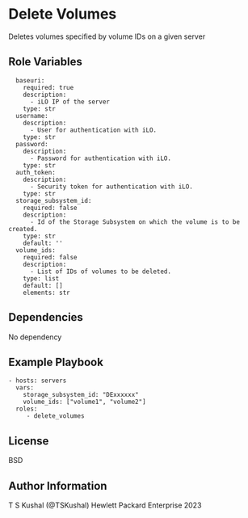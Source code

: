 Delete Volumes
=========

Deletes volumes specified by volume IDs on a given server

Role Variables
--------------

```
  baseuri:
    required: true
    description:
      - iLO IP of the server
    type: str
  username:
    description:
      - User for authentication with iLO.
    type: str
  password:
    description:
      - Password for authentication with iLO.
    type: str
  auth_token:
    description:
      - Security token for authentication with iLO.
    type: str
  storage_subsystem_id:
    required: false
    description:
      - Id of the Storage Subsystem on which the volume is to be created.
    type: str
    default: ''
  volume_ids:
    required: false
    description:
      - List of IDs of volumes to be deleted.
    type: list
    default: []
    elements: str
```

Dependencies
------------
No dependency


Example Playbook
----------------

```
- hosts: servers
  vars:
    storage_subsystem_id: "DExxxxxx"
    volume_ids: ["volume1", "volume2"]
  roles:
     - delete_volumes
```
License
-------

BSD

Author Information
------------------

T S Kushal (@TSKushal) Hewlett Packard Enterprise 2023 
